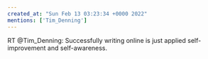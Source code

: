 ```yaml
---
created_at: "Sun Feb 13 03:23:34 +0000 2022"
mentions: ['Tim_Denning']
---
```


RT @Tim_Denning: Successfully writing online is just applied self-improvement and self-awareness.